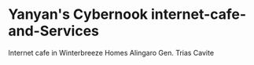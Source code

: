 # Yanyan's Cybernook internet-cafe-and-Services
Internet cafe in Winterbreeze Homes Alingaro Gen. Trias Cavite
